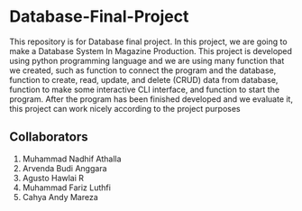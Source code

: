 # Database-Final-Project
This repository is for Database final project. In this project, we are going to make a Database System In Magazine Production. This project is developed using python programming language and we are using many function that we created, such as function to connect the program and the database, function to create, read, update, and delete (CRUD) data from database, function to make some interactive CLI interface, and function to start the program. After the program has been finished developed and we evaluate it, this project can work nicely according to the project purposes
## Collaborators 
1. Muhammad Nadhif Athalla
2. Arvenda Budi Anggara
3. Agusto Hawlai R
4. Muhammad Fariz Luthfi
5. Cahya Andy Mareza
